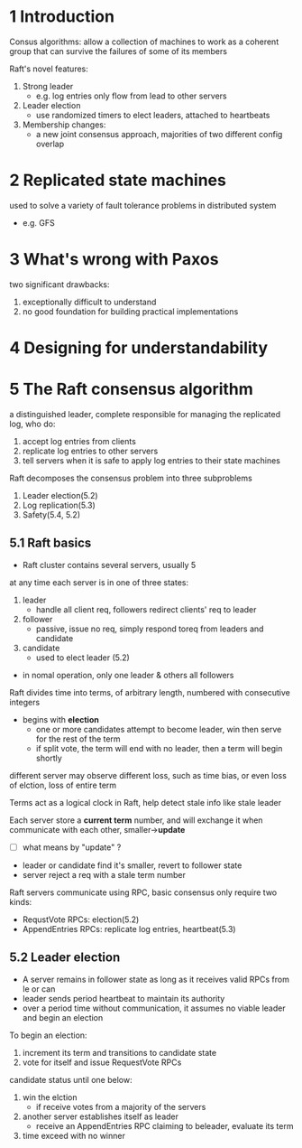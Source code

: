 # 1 Introduction
Consus algorithms: allow a collection of machines to work as a coherent group that can survive the failures of some of its members

Raft's novel features:
1. Strong leader
   - e.g. log entries only flow from lead to other servers
2. Leader election 
   - use randomized timers to elect leaders, attached to heartbeats
3. Membership changes:
   - a new joint consensus approach, majorities of two different config overlap

# 2 Replicated state machines
used to solve a variety of fault tolerance problems in distributed system
- e.g. GFS

# 3 What's wrong with Paxos
two significant drawbacks:
1. exceptionally difficult to understand
2. no good foundation for building practical implementations

# 4 Designing for understandability

# 5 The Raft consensus algorithm
a distinguished leader, complete responsible for managing the replicated log, who do:
1. accept log entries from clients
2. replicate log entries to other servers
3. tell servers when it is safe to apply log entries to their state machines

Raft decomposes the consensus problem into three subproblems
1. Leader election(5.2)
2. Log replication(5.3)
3. Safety(5.4, 5.2)

## 5.1 Raft basics
- Raft cluster contains several servers, usually 5

at any time each server is in one of three states:
1. leader
   - handle all client req, followers redirect clients' req to leader
2. follower
   - passive, issue no req, simply respond toreq from leaders and candidate
3. candidate
   - used to elect leader (5.2)
- in nomal operation, only one leader & others all followers

Raft divides time into terms, of arbitrary length, numbered with consecutive integers
- begins with **election**
  - one or more candidates attempt to become leader, win then serve for the rest of the term
  - if split vote, the term will end with no leader, then a term will begin shortly

different server may observe different loss, such as time bias, or even loss of elction, loss of entire term

Terms act as a logical clock in Raft, help detect stale info like stale leader

Each server store a **current term** number, and will exchange it when communicate with each other, smaller->**update**

- [ ] what means by "update" ?

- leader or candidate find it's smaller, revert to follower state
- server reject a req with a stale term number

Raft servers communicate using RPC, basic consensus only require two kinds:
- RequstVote RPCs: election(5.2)
- AppendEntries RPCs: replicate log entries, heartbeat(5.3)

## 5.2 Leader election
- A server remains in follower state as long as it receives valid RPCs from le or can
- leader sends period heartbeat to maintain its authority
- over a period time without communication, it assumes no viable leader and begin an election

To begin an election: 
1. increment its term and transitions to candidate state
2. vote for itself and issue RequestVote RPCs

candidate status until one below:
1. win the elction
   - if receive votes from a majority of the servers
2. another server establishes itself as leader
   - receive an AppendEntries RPC claiming to beleader, evaluate its term
3. time exceed with no winner

